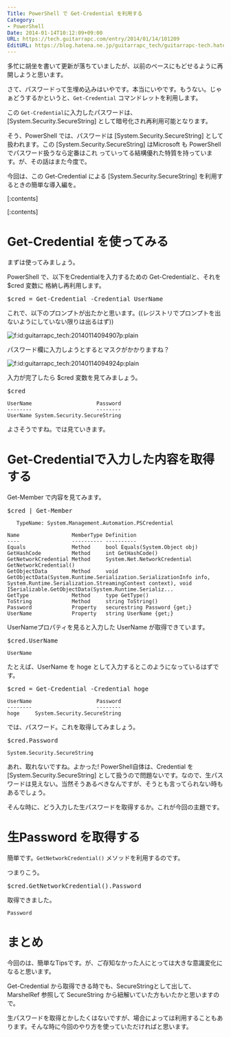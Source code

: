 ```yaml
---
Title: PowerShell で Get-Credential を利用する
Category:
- PowerShell
Date: 2014-01-14T10:12:09+09:00
URL: https://tech.guitarrapc.com/entry/2014/01/14/101209
EditURL: https://blog.hatena.ne.jp/guitarrapc_tech/guitarrapc-tech.hatenablog.com/atom/entry/12921228815716488633
---
```


多忙に胡坐を書いて更新が落ちていましたが、以前のペースにもどせるように再開しようと思います。


さて、パスワードって生埋め込みはいやです。本当にいやです。もうない。じゃぁどうするかというと、```Get-Credential``` コマンドレットを利用します。

この ```Get-Credential```に入力したパスワードは、[System.Security.SecureString] として暗号化され再利用可能となります。

そう、PowerShell では、パスワードは [System.Security.SecureString] として扱われます。この [System.Security.SecureString] はMicrosoft も PowerShell でパスワード扱うなら定番はこれ っていってる結構優れた特質を持っています。が、その話はまた今度で。

今回は、この Get-Credential による [System.Security.SecureString] を利用するときの簡単な導入編を。


[:contents]

[:contents]

# Get-Credential を使ってみる

まずは使ってみましょう。

PowerShell で、以下をCredentialを入力するための Get-Credentialと、それを $cred 変数に 格納し再利用します。

<pre class="brush: powershell;">
$cred = Get-Credential -Credential UserName
</pre>

これで、以下のプロンプトが出たかと思います。((レジストリでプロンプトを出ないようにしていない限りは出るはず))
<p><span itemscope itemtype="https://schema.org/Photograph"><img src="https://cdn-ak.f.st-hatena.com/images/fotolife/g/guitarrapc_tech/20140114/20140114094907.png" alt="f:id:guitarrapc_tech:20140114094907p:plain" title="f:id:guitarrapc_tech:20140114094907p:plain" class="hatena-fotolife" itemprop="image"></span></p>

パスワード欄に入力しようとするとマスクがかかりますね？

<p><span itemscope itemtype="https://schema.org/Photograph"><img src="https://cdn-ak.f.st-hatena.com/images/fotolife/g/guitarrapc_tech/20140114/20140114094924.png" alt="f:id:guitarrapc_tech:20140114094924p:plain" title="f:id:guitarrapc_tech:20140114094924p:plain" class="hatena-fotolife" itemprop="image"></span></p>

入力が完了したら $cred 変数を見てみましょう。

<pre class="brush: powershell;">
$cred
</pre>

```
UserName                     Password
--------                     --------
UserName System.Security.SecureString

```

よさそうですね。では見ていきます。

# Get-Credentialで入力した内容を取得する

Get-Member で内容を見てみます。

<pre class="brush: powershell;">
$cred | Get-Member
</pre>


```
   TypeName: System.Management.Automation.PSCredential

Name                 MemberType Definition
----                 ---------- ----------
Equals               Method     bool Equals(System.Object obj)
GetHashCode          Method     int GetHashCode()
GetNetworkCredential Method     System.Net.NetworkCredential GetNetworkCredential()
GetObjectData        Method     void GetObjectData(System.Runtime.Serialization.SerializationInfo info, System.Runtime.Serialization.StreamingContext context), void ISerializable.GetObjectData(System.Runtime.Serializ...
GetType              Method     type GetType()
ToString             Method     string ToString()
Password             Property   securestring Password {get;}
UserName             Property   string UserName {get;}
```


UserNameプロパティを見ると入力した UserName が取得できています。
<pre class="brush: powershell;">
$cred.UserName
</pre>

```
UserName
```

たとえば、UserName を hoge として入力するとこのようになっているはずです。

<pre class="brush: powershell;">
$cred = Get-Credential -Credential hoge
</pre>

```
UserName                     Password
--------                     --------
hoge     System.Security.SecureString
```

では、パスワード。これを取得してみましょう。

<pre class="brush: powershell;">
$cred.Password
</pre>

```
System.Security.SecureString
```

あれ、取れないですね。よかった! PowerShell自体は、Credential を [System.Security.SecureString] として扱うので問題ないです。なので、生パスワードは見えない。当然そうあるべきなんですが、そうとも言ってられない時もあるでしょう。

そんな時に、どう入力した生パスワードを取得するか。これが今回の主題です。

# 生Password を取得する

簡単です。```GetNetworkCredential()``` メソッドを利用するのです。

つまりこう。

<pre class="brush: powershell;">
$cred.GetNetworkCredential().Password
</pre>

取得できました。

```
Password
```

# まとめ

今回のは、簡単なTipsです。が、ご存知なかった人にとっては大きな意識変化になると思います。

Get-Credential から取得できる時でも、SecureStringとして出して、MarshelRef 参照して SecureString から紐解いていた方もいたかと思いますので。

生パスワードを取得とかしたくはないですが、場合によっては利用することもあります。そんな時に今回のやり方を使っていただければと思います。
